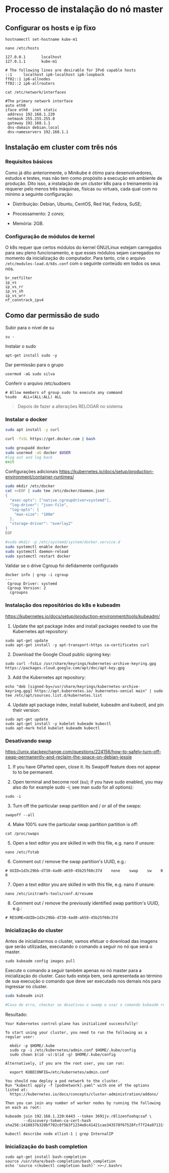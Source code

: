 # Processo de instalação do nó master


## Configurar os hosts e ip fixo

```
hostnamectl set-hostname kube-m1

nano /etc/hosts

127.0.0.1       localhost
127.0.1.1       kube-m1

# The following lines are desirable for IPv6 capable hosts
::1     localhost ip6-localhost ip6-loopback
ff02::1 ip6-allnodes
ff02::2 ip6-allrouters
```

```
cat /etc/network/interfaces

#The primary network interface
auto eth0
iface eth0  inet static
 address 192.168.1.220
 netmask 255.255.255.0
 gateway 192.168.1.1
 dns-domain debian.local
 dns-nameservers 192.168.1.1

```

## Instalação em cluster com três nós

### Requisitos básicos

Como já dito anteriormente, o Minikube é ótimo para desenvolvedores, estudos e testes, mas não tem como propósito a execução em ambiente de produção. Dito isso, a instalação de um *cluster* k8s para o treinamento irá requerer pelo menos três máquinas, físicas ou virtuais, cada qual com no mínimo a seguinte configuração:

- Distribuição: Debian, Ubuntu, CentOS, Red Hat, Fedora, SuSE;

- Processamento: 2 *cores*;

- Memória: 2GB.

### Configuração de módulos de kernel

O k8s requer que certos módulos do kernel GNU/Linux estejam carregados para seu pleno funcionamento, e que esses módulos sejam carregados no momento da inicialização do computador. Para tanto, crie o arquivo ``/etc/modules-load.d/k8s.conf`` com o seguinte conteúdo em todos os seus nós.

```
br_netfilter
ip_vs
ip_vs_rr
ip_vs_sh
ip_vs_wrr
nf_conntrack_ipv4
```


## Como dar permissão de sudo

Subir para o nível de su

```
su -
```

Instalar o sudo 
```
apt-get install sudo -y
```

Dar permissão para o grupo
```
usermod -aG sudo silva
```

Conferir o arquivo /etc/sudoers
```
# Allow members of group sudo to execute any command
%sudo   ALL=(ALL:ALL) ALL
```

>Depois de fazer a alterações RELOGAR no sistema


### Instalar o docker

```bash
sudo apt install -y curl

curl -fsSL https://get.docker.com | bash

sudo groupadd docker
sudo usermod -aG docker $USER
#log out and log back
exit
```

Configurações adicionais
https://kubernetes.io/docs/setup/production-environment/container-runtimes/

```bash
sudo mkdir /etc/docker
cat <<EOF | sudo tee /etc/docker/daemon.json
{
  "exec-opts": ["native.cgroupdriver=systemd"],
  "log-driver": "json-file",
  "log-opts": {
    "max-size": "100m"
  },
  "storage-driver": "overlay2"
}
EOF

#sudo mkdir -p /etc/systemd/system/docker.service.d
sudo systemctl enable docker
sudo systemctl daemon-reload
sudo systemctl restart docker
```

Validar se o drive Cgroup foi defidamente configurado
```
docker info | grep -i cgroup
---
 Cgroup Driver: systemd
 Cgroup Version: 2
  cgroupns
```


### Instalação dos repositórios do k8s e kubeadm

https://kubernetes.io/docs/setup/production-environment/tools/kubeadm/

1. Update the apt package index and install packages needed to use the Kubernetes apt repository:
```
sudo apt-get update
sudo apt-get install -y apt-transport-https ca-certificates curl
```

2. Download the Google Cloud public signing key:

```
sudo curl -fsSLo /usr/share/keyrings/kubernetes-archive-keyring.gpg https://packages.cloud.google.com/apt/doc/apt-key.gpg
```

3. Add the Kubernetes apt repository:

```
echo "deb [signed-by=/usr/share/keyrings/kubernetes-archive-keyring.gpg] https://apt.kubernetes.io/ kubernetes-xenial main" | sudo tee /etc/apt/sources.list.d/kubernetes.list
```

4. Update apt package index, install kubelet, kubeadm and kubectl, and pin their version:

```
sudo apt-get update
sudo apt-get install -y kubelet kubeadm kubectl
sudo apt-mark hold kubelet kubeadm kubectl
```


### Desativando swap
https://unix.stackexchange.com/questions/224156/how-to-safely-turn-off-swap-permanently-and-reclaim-the-space-on-debian-jessie

1. If you have GParted open, close it. Its Swapoff feature does not appear to to be permanent.

2. Open terminal and become root (su); if you have sudo enabled, you may also do for example sudo -i; see man sudo for all options):

```
sudo -i
```
3. Turn off the particular swap partition and / or all of the swaps:

```
swapoff --all
```

4. Make 100% sure the particular swap partition partition is off:

```
cat /proc/swaps
```

5. Open a text editor you are skilled in with this file, e.g. nano if unsure:

```
nano /etc/fstab
```

6. Comment out / remove the swap partition's UUID, e.g.:

```
# UUID=1d3c29bb-d730-4ad0-a659-45b25f60c37d    none    swap    sw    0    0
```

7. Open a text editor you are skilled in with this file, e.g. nano if unsure:

```
nano /etc/initramfs-tools/conf.d/resume
```
8. Comment out / remove the previously identified swap partition's UUID, e.g.:

```
# RESUME=UUID=1d3c29bb-d730-4ad0-a659-45b25f60c37d
```



### Inicialização do cluster

Antes de inicializarmos o cluster, vamos efetuar o download das imagens que serão utilizadas, executando o comando a seguir no nó que será o master.
```
sudo kubeadm config images pull
```

Execute o comando a seguir também apenas no nó master para a inicialização do cluster. Caso tudo esteja bem, será apresentada ao término de sua execução o comando que deve ser executado nos demais nós para ingressar no cluster.

```bash
sudo kubeadm init

#Caso de erro, checkar se desativou o swamp e usar o comando kubeadm reset, depois o init novamente

```
Resultado:
```
Your Kubernetes control-plane has initialized successfully!

To start using your cluster, you need to run the following as a regular user:

  mkdir -p $HOME/.kube
  sudo cp -i /etc/kubernetes/admin.conf $HOME/.kube/config
  sudo chown $(id -u):$(id -g) $HOME/.kube/config

Alternatively, if you are the root user, you can run:

  export KUBECONFIG=/etc/kubernetes/admin.conf

You should now deploy a pod network to the cluster.
Run "kubectl apply -f [podnetwork].yaml" with one of the options listed at:
  https://kubernetes.io/docs/concepts/cluster-administration/addons/

Then you can join any number of worker nodes by running the following on each as root:

kubeadm join 192.168.1.220:6443 --token 3691jv.r8l1zenfoohqcsaf \
        --discovery-token-ca-cert-hash sha256:1410837b320bf702c8f563f1234e8c41421cae343578f67528fcf7f24a97131f
```


```
kubectl describe node elliot-1 | grep InternalIP
```

### Inicialização do bash completion

```
sudo apt-get install bash-completion
source /usr/share/bash-completion/bash_completion
echo 'source <(kubectl completion bash)' >>~/.bashrc
```


